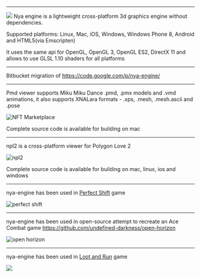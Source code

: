 -----


![](https://storage.googleapis.com/google-code-archive/v2/code.google.com/nya-engine/logo.png) Nya engine is a lightweight cross-platform 3d graphics engine without dependencies.

Supported platforms: Linux, Mac, iOS, Windows, Windows Phone 8, Android and HTML5(via Emscripten) 

It uses the same api for OpenGL, OpenGL 3, OpenGL ES2, DirectX 11 and allows to use GLSL 1.10 shaders for all platforms

-----

Bitbucket migration of https://code.google.com/p/nya-engine/

-----

Pmd viewer supports Miku Miku Dance .pmd, .pmx models and .vmd animations,
it also supports XNALara formats - .xps, .mesh, .mesh.ascii and .pose

![NFT Marketplace](https://i.imgur.com/YttaPcE.png)

Complete source code is available for building on mac

-----

npl2 is a cross-platform viewer for Polygon Love 2

![npl2](https://i.imgur.com/ygOXAAo.png)

Complete source code is available for building on mac, linux, ios and windows

-----

nya-engine has been used in [Perfect Shift](http://www.lextre.com/games/perfect-shift/)  game

![perfect shift](https://i.imgur.com/bK2J7he.png)

-----

nya-engine has been used in open-source attempt to recreate an Ace Combat game https://github.com/undefined-darkness/open-horizon

![open horizon](http://zxstudio.org/blog/wp-content/uploads/2015/04/open-horizon-progress-report-01.png)

-----

nya-engine has been used in [Loot and Run](https://play.google.com/store/apps/details?id=ru.lextre.lemm)  game

![](https://lh3.googleusercontent.com/2jEX4gRyxmkASCnp92SqmIjL_plb7Lfsw8HLzy0rD49c-JMLEeWtCgw3xqPW5ppV6Ag=h900-rw)
